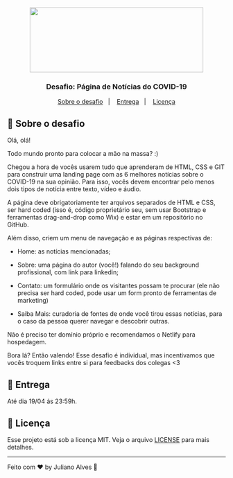 <h1 align="center">
    <img  src="https://xpcorp.gama.academy/assets/logo-nav-black-478b995c681064a54339fa14e4885288162d2cb9c6a8ddca326315622f0a25cf.svg" width="400px" height="150" />
</h1>

<h3 align="center">
  Desafio: Página de Notícias do COVID-19
</h3>


<p align="center">
  <a href="#rocket-sobre-o-desafio">Sobre o desafio</a>&nbsp;&nbsp;&nbsp;|&nbsp;&nbsp;&nbsp;
  <a href="#-entrega">Entrega</a>&nbsp;&nbsp;&nbsp;|&nbsp;&nbsp;&nbsp;
  <a href="#memo-licença">Licença</a>
</p>

## :rocket: Sobre o desafio

Olá, olá!

Todo mundo pronto para colocar a mão na massa? :)

Chegou a hora de vocês usarem tudo que aprenderam de HTML, CSS e GIT para construir uma landing page com as 6 melhores notícias sobre o COVID-19 na sua opinião. Para isso, vocês devem encontrar pelo menos dois tipos de notícia entre texto, vídeo e áudio.

A página deve obrigatoriamente ter arquivos separados de HTML e CSS, ser hard coded (isso é, código proprietário seu, sem usar Bootstrap e ferramentas drag-and-drop como Wix) e estar em um repositório no GitHub.

Além disso, criem um menu de navegação e as páginas respectivas de:

- Home: as notícias mencionadas;

- Sobre: uma página do autor (você!) falando do seu background profissional, com link para linkedin;

- Contato: um formulário onde os visitantes possam te procurar (ele não precisa ser hard coded, pode usar um form pronto de ferramentas de marketing)

- Saiba Mais: curadoria de fontes de onde você tirou essas notícias, para o caso da pessoa querer navegar e descobrir outras.  
  
Não é preciso ter domínio próprio e recomendamos o Netlify para hospedagem.

Bora lá? Então valendo! Esse desafio é individual, mas incentivamos que vocês troquem links entre si para feedbacks dos colegas <3



## 📅 Entrega

Até dia 19/04 ás 23:59h.

## :memo: Licença

Esse projeto está sob a licença MIT. Veja o arquivo [LICENSE](LICENSE.md) para mais detalhes.

---

Feito com ♥ by Juliano Alves :wave: 
